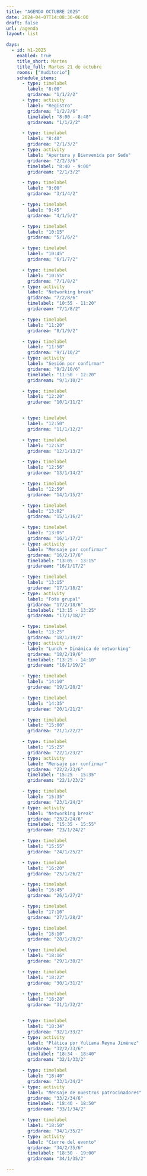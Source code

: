 ```yaml
---
title: "AGENDA OCTUBRE 2025"
date: 2024-04-07T14:08:36-06:00
draft: false
url: /agenda
layout: list

days:  
  - id: h1-2025
    enabled: true
    title_short: Martes
    title_full: Martes 21 de octubre
    rooms: ["Auditorio"]
    schedule_items: 
      - type: timelabel
        label: "8:00"
        gridarea: "1/1/2/2"
      - type: activity
        label: "Registro"
        gridarea: "1/2/2/6"
        timelabel: "8:00 - 8:40"
        gridaream: "1/1/2/2"

      - type: timelabel
        label: "8:40"
        gridarea: "2/1/3/2"
      - type: activity
        label: "Apertura y Bienvenida por Sede"
        gridarea: "2/2/3/6"
        timelabel: "8:40 - 9:00"
        gridaream: "2/1/3/2"

      - type: timelabel
        label: "9:00"
        gridarea: "3/1/4/2"

      - type: timelabel
        label: "9:45"
        gridarea: "4/1/5/2"

      - type: timelabel
        label: "10:15"
        gridarea: "5/1/6/2"

      - type: timelabel
        label: "10:45"
        gridarea: "6/1/7/2"

      - type: timelabel
        label: "10:55"
        gridarea: "7/1/8/2"
      - type: activity
        label: "Networking break"
        gridarea: "7/2/8/6"
        timelabel: "10:55 - 11:20"
        gridaream: "7/1/8/2"

      - type: timelabel
        label: "11:20"
        gridarea: "8/1/9/2"

      - type: timelabel
        label: "11:50"
        gridarea: "9/1/10/2"
      - type: activity
        label: "Sesión por confirmar"
        gridarea: "9/2/10/6"
        timelabel: "11:50 - 12:20"
        gridaream: "9/1/10/2"

      - type: timelabel
        label: "12:20"
        gridarea: "10/1/11/2"


      - type: timelabel
        label: "12:50"
        gridarea: "11/1/12/2"

      - type: timelabel
        label: "12:53"
        gridarea: "12/1/13/2"

      - type: timelabel
        label: "12:56"
        gridarea: "13/1/14/2"

      - type: timelabel
        label: "12:59"
        gridarea: "14/1/15/2"

      - type: timelabel
        label: "13:02"
        gridarea: "15/1/16/2"

      - type: timelabel
        label: "13:05"
        gridarea: "16/1/17/2"
      - type: activity
        label: "Mensaje por confirmar"
        gridarea: "16/2/17/6"
        timelabel: "13:05 - 13:15"
        gridaream: "16/1/17/2"

      - type: timelabel
        label: "13:15"
        gridarea: "17/1/18/2"
      - type: activity
        label: "Foto grupal"
        gridarea: "17/2/18/6"
        timelabel: "13:15 - 13:25"
        gridaream: "17/1/18/2"

      - type: timelabel
        label: "13:25"
        gridarea: "18/1/19/2"
      - type: activity
        label: "Lunch + Dinámica de networking"
        gridarea: "18/2/19/6"
        timelabel: "13:25 - 14:10"
        gridaream: "18/1/19/2"

      - type: timelabel
        label: "14:10"
        gridarea: "19/1/20/2"

      - type: timelabel
        label: "14:35"
        gridarea: "20/1/21/2"

      - type: timelabel
        label: "15:00"
        gridarea: "21/1/22/2"

      - type: timelabel
        label: "15:25"
        gridarea: "22/1/23/2"
      - type: activity
        label: "Mensaje por confirmar"
        gridarea: "22/2/23/6"
        timelabel: "15:25 - 15:35"
        gridaream: "22/1/23/2"

      - type: timelabel
        label: "15:35"
        gridarea: "23/1/24/2"
      - type: activity
        label: "Networking break"
        gridarea: "23/2/24/6"
        timelabel: "15:35 - 15:55"
        gridaream: "23/1/24/2"

      - type: timelabel
        label: "15:55"
        gridarea: "24/1/25/2"

      - type: timelabel
        label: "16:20"
        gridarea: "25/1/26/2"

      - type: timelabel
        label: "16:45"
        gridarea: "26/1/27/2"

      - type: timelabel
        label: "17:10"
        gridarea: "27/1/28/2"

      - type: timelabel
        label: "18:10"
        gridarea: "28/1/29/2"

      - type: timelabel
        label: "18:16"
        gridarea: "29/1/30/2"

      - type: timelabel
        label: "18:22"
        gridarea: "30/1/31/2"

      - type: timelabel
        label: "18:28"
        gridarea: "31/1/32/2"


      - type: timelabel
        label: "18:34"
        gridarea: "32/1/33/2"
      - type: activity
        label: "Plática por Yuliana Reyna Jiménez"
        gridarea: "32/2/33/6"
        timelabel: "18:34 - 18:40"
        gridaream: "32/1/33/2"

      - type: timelabel
        label: "18:40"
        gridarea: "33/1/34/2"
      - type: activity
        label: "Mensaje de nuestros patrocinadores"
        gridarea: "33/2/34/6"
        timelabel: "18:40 - 18:50"
        gridaream: "33/1/34/2"

      - type: timelabel
        label: "18:50"
        gridarea: "34/1/35/2"
      - type: activity
        label: "Cierre del evento"
        gridarea: "34/2/35/6"
        timelabel: "18:50 - 19:00"
        gridaream: "34/1/35/2"

---
```




